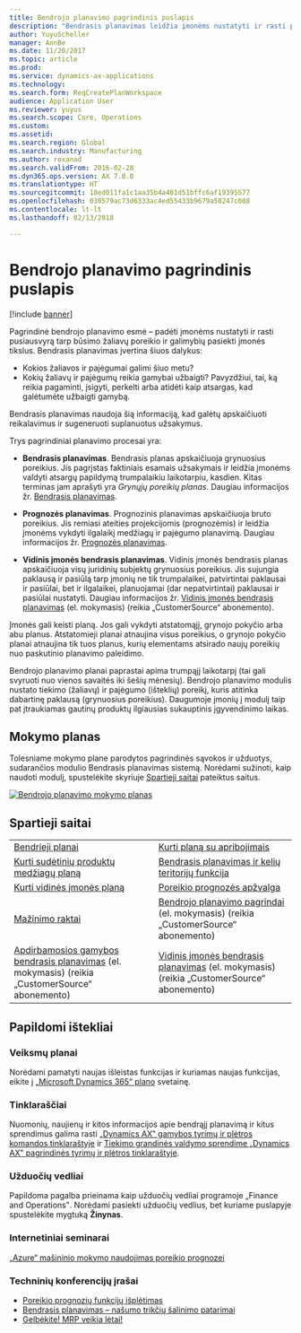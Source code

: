 ```yaml
---
title: Bendrojo planavimo pagrindinis puslapis
description: "Bendrasis planavimas leidžia įmonėms nustatyti ir rasti pusiausvyrą tarp būsimo žaliavų poreikio ir galimybių pasiekti įmonės tikslus."
author: YuyuScheller
manager: AnnBe
ms.date: 11/20/2017
ms.topic: article
ms.prod: 
ms.service: dynamics-ax-applications
ms.technology: 
ms.search.form: ReqCreatePlanWorkspace
audience: Application User
ms.reviewer: yuyus
ms.search.scope: Core, Operations
ms.custom: 
ms.assetid: 
ms.search.region: Global
ms.search.industry: Manufacturing
ms.author: roxanad
ms.search.validFrom: 2016-02-28
ms.dyn365.ops.version: AX 7.0.0
ms.translationtype: HT
ms.sourcegitcommit: 18ed011fa1c1aa35b4a401d51bffc6af19395577
ms.openlocfilehash: 030579ac73d6333ac4ed55433b9679a58247c088
ms.contentlocale: lt-lt
ms.lasthandoff: 02/13/2018

---
```


# <a name="master-planning-home-page"></a>Bendrojo planavimo pagrindinis puslapis

[!include [banner](../includes/banner.md)]

Pagrindinė bendrojo planavimo esmė – padėti įmonėms nustatyti ir rasti pusiausvyrą tarp būsimo žaliavų poreikio ir galimybių pasiekti įmonės tikslus. Bendrasis planavimas įvertina šiuos dalykus: 

-  Kokios žaliavos ir pajėgumai galimi šiuo metu? 
-  Kokių žaliavų ir pajėgumų reikia gamybai užbaigti? Pavyzdžiui, tai, ką reikia pagaminti, įsigyti, perkelti arba atidėti kaip atsargas, kad galėtumėte užbaigti gamybą.

Bendrasis planavimas naudoja šią informaciją, kad galėtų apskaičiuoti reikalavimus ir sugeneruoti suplanuotus užsakymus.

Trys pagrindiniai planavimo procesai yra:

-  **Bendrasis planavimas**. Bendrasis planas apskaičiuoja grynuosius poreikius. Jis pagrįstas faktiniais esamais užsakymais ir leidžia įmonėms valdyti atsargų papildymą trumpalaikiu laikotarpiu, kasdien. Kitas terminas jam aprašyti yra *Grynųjų poreikių planas*. Daugiau informacijos žr. [Bendrasis planavimas](master-plans.md). 

-  **Prognozės planavimas**. Prognozinis planavimas apskaičiuoja bruto poreikius. Jis remiasi ateities projekcijomis (prognozėmis) ir leidžia įmonėms vykdyti ilgalaikį medžiagų ir pajėgumo planavimą. Daugiau informacijos žr. [Prognozės planavimas](introduction-demand-forecasting.md). 

-  **Vidinis įmonės bendrasis planavimas**. Vidinis įmonės bendrasis planas apskaičiuoja visų juridinių subjektų grynuosius poreikius. Jis sujungia paklausą ir pasiūlą tarp įmonių ne tik trumpalaikei, patvirtintai paklausai ir pasiūlai, bet ir ilgalaikei, planuojamai (dar nepatvirtintai) paklausai ir pasiūlai nustatyti. Daugiau informacijos žr. [Vidinis įmonės bendrasis planavimas](https://mbspartner.microsoft.com/AX/CourseOverview/1276) (el. mokymasis) (reikia „CustomerSource“ abonemento). 

Įmonės gali keisti planą. Jos gali vykdyti atstatomąjį, grynojo pokyčio arba abu planus. Atstatomieji planai atnaujina visus poreikius, o grynojo pokyčio planai atnaujina tik tuos planus, kurių elementams atsirado naujų poreikių nuo paskutinio planavimo paleidimo.

Bendrojo planavimo planai paprastai apima trumpąjį laikotarpį (tai gali svyruoti nuo vienos savaitės iki šešių mėnesių). Bendrojo planavimo modulis nustato tiekimo (žaliavų) ir pajėgumo (išteklių) poreikį, kuris atitinka dabartinę paklausą (grynuosius poreikius). Daugumoje įmonių į modulį taip pat įtraukiamas gautinų produktų ilgiausias sukauptinis įgyvendinimo laikas.

## <a name="learning-map"></a>Mokymo planas

Tolesniame mokymo plane parodytos pagrindinės sąvokos ir užduotys, sudarančios modulio Bendrasis planavimas sistemą. Norėdami sužinoti, kaip naudoti modulį, spustelėkite skyriuje [Spartieji saitai](#quick-links) pateiktus saitus.

[![Bendrojo planavimo mokymo planas](./media/master-planning-learning-map.png)](./media/master-planning-learning-map.png)

## <a name="quick-links"></a>Spartieji saitai

|      |   |
|------|---|
|        [Bendrieji planai](master-plans.md)       |     [Kurti planą su apribojimais](./tasks/constrained-plan.md)  |
| [Kurti sudėtinių produktų medžiagų planą](./tasks/create-material-plan-co-products.md)   |  [Bendrasis planavimas ir kelių teritorijų funkcija](master-plan-multisite-functionality.md)  |
| [Kurti vidinės įmonės planą](./tasks/create-intercompany-plan.md) | [Poreikio prognozės apžvalga](introduction-demand-forecasting.md)  | 
|[Mažinimo raktai](reduction-keys.md)| [Bendrojo planavimo pagrindai](https://mbspartner.microsoft.com/AX/CourseOverview/1275) (el. mokymasis) (reikia „CustomerSource“ abonemento)     |
|  [Apdirbamosios gamybos bendrasis planavimas](https://mbspartner.microsoft.com/D365E/CourseOverview/1514) (el. mokymasis) (reikia „CustomerSource“ abonemento) | [Vidinis įmonės bendrasis planavimas](https://mbspartner.microsoft.com/AX/CourseOverview/1276) (el. mokymasis) (reikia „CustomerSource“ abonemento)|
                                  
## <a name="additional-resources"></a>Papildomi ištekliai

### <a name="roadmaps"></a>Veiksmų planai
Norėdami pamatyti naujas išleistas funkcijas ir kuriamas naujas funkcijas, eikite į [„Microsoft Dynamics 365“ plano](https://roadmap.dynamics.com/) svetainę.

### <a name="blogs"></a>Tinklaraščiai
Nuomonių, naujienų ir kitos informacijos apie bendrąjį planavimą ir kitus sprendimus galima rasti [„Dynamics AX‟ gamybos tyrimų ir plėtros komandos tinklaraštyje](https://blogs.msdn.microsoft.com/axmfg) ir [Tiekimo grandinės valdymo sprendime „Dynamics AX‟ pagrindinės tyrimų ir plėtros tinklaraštyje](https://blogs.msdn.microsoft.com/dynamicsaxscm).

### <a name="task-guides"></a>Užduočių vedliai
Papildoma pagalba prieinama kaip užduočių vedliai programoje „Finance and Operations‟. Norėdami pasiekti užduočių vedlius, bet kuriame puslapyje spustelėkite mygtuką **Žinynas**.

### <a name="webinars"></a>Internetiniai seminarai
[„Azure“ mašininio mokymo naudojimas poreikio prognozei](https://www.youtube.com/watch?v=4nQsccdFFDA&feature=youtu.be)

### <a name="tech-conference-recordings"></a>Techninių konferencijų įrašai
-  [Poreikio prognozių funkcijų išplėtimas](https://www.youtube.com/watch?v=4OIKIXLiNjI&feature=youtu.be)
-  [Bendrasis planavimas – našumo trikčių šalinimo patarimai](https://youtu.be/7v8BPmEs9Dg)
-  [Gelbėkite! MRP veikia lėtai!](https://youtu.be/RLXybx20B5o)




